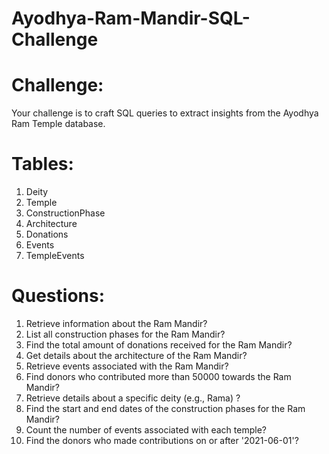 # Ayodhya-Ram-Mandir-SQL-Challenge

# Challenge:
Your challenge is to craft SQL queries to extract insights from the Ayodhya Ram Temple database.

# Tables: 
1. Deity
2. Temple
3. ConstructionPhase
4. Architecture
5. Donations
6. Events
7. TempleEvents

# Questions: 
1) Retrieve information about the Ram Mandir?
2) List all construction phases for the Ram Mandir?
3) Find the total amount of donations received for the Ram Mandir?
4) Get details about the architecture of the Ram Mandir?
5) Retrieve events associated with the Ram Mandir?
6) Find donors who contributed more than 50000 towards the Ram Mandir?
7) Retrieve details about a specific deity (e.g., Rama) ?
8) Find the start and end dates of the construction phases for the Ram Mandir?
9) Count the number of events associated with each temple?
10) Find the donors who made contributions on or after '2021-06-01'?
